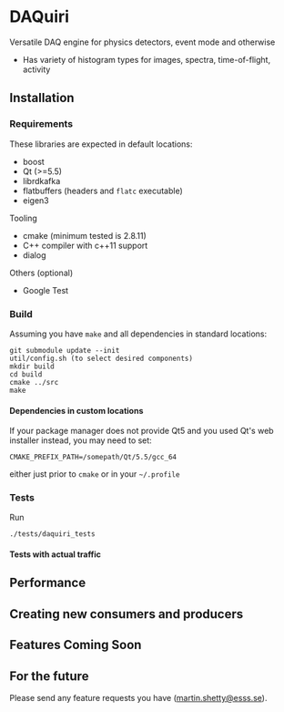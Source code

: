# DAQuiri
Versatile DAQ engine for physics detectors, event mode and otherwise

- Has variety of histogram types for images, spectra, time-of-flight, activity

## Installation

### Requirements

These libraries are expected in default locations:

- boost
- Qt  (>=5.5)
- librdkafka
- flatbuffers (headers and `flatc` executable)
- eigen3

Tooling
- cmake (minimum tested is 2.8.11)
- C++ compiler with c++11 support
- dialog

Others (optional)
- Google Test


### Build

Assuming you have `make` and all dependencies in standard locations:
```
git submodule update --init
util/config.sh (to select desired components)
mkdir build
cd build
cmake ../src
make
```

#### Dependencies in custom locations

If your package manager does not provide Qt5 and you used Qt's web installer instead, you may need to set:
```
CMAKE_PREFIX_PATH=/somepath/Qt/5.5/gcc_64
```
either just prior to `cmake` or in your `~/.profile` 

### Tests

Run
```
./tests/daquiri_tests
```

#### Tests with actual traffic

## Performance

## Creating new consumers and producers

## Features Coming Soon

## For the future

Please send any feature requests you have (martin.shetty@esss.se).
